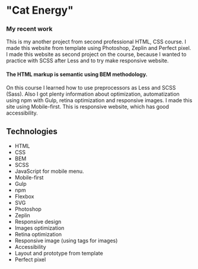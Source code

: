 # "Cat Energy"
### My recent work
This is my another project from second professional HTML, CSS course. I made this website from template using Photoshop, Zeplin and Perfect pixel. I made this website as second project on the course, because I wanted to practice with SCSS after Less and to try make responsive website.
#### The HTML markup is semantic using BEM methodology.
On this course I learned how to use preprocessors as Less and SCSS (Sass). Also I got plenty information about optimization, automatization using npm with Gulp, retina optimization and responsive images. I made this site using Mobile-first.
This is responsive website, which has good accessibility.
## Technologies
- HTML
- CSS
- BEM
- SCSS
- JavaScript for mobile menu.
- Mobile-first
- Gulp
- npm
- Flexbox
- SVG
- Photoshop
- Zeplin
- Responsive design
- Images optimization
- Retina optimization
- Responsive image (using <picture> tags for images)
- Accessibility
- Layout and prototype from template
- Perfect pixel
